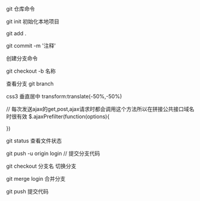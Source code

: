 git 仓库命令

git init 初始化本地项目

git add . 

git commit -m '注释'

创建分支命令

git checkout -b 名称

查看分支
git branch

css3 垂直居中
transform:translate(-50%,-50%)

// 每次发送ajax的get,post,ajax请求时都会调用这个方法所以在拼接公共接口域名时很有效
$.ajaxPrefilter(function(options){

})

git status 查看文件状态

git push -u origin login // 提交分支代码

git checkout 分支名 切换分支

git merge login 合并分支

git push 提交代码

